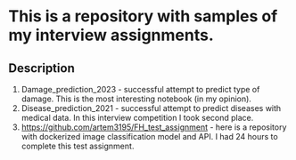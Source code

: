 # This is a repository with samples of my interview assignments. 

## Description 
1. Damage_prediction_2023 - successful attempt to predict type of damage. This is the most interesting notebook (in my opinion). 
2. Disease_prediction_2021 - successful attempt to predict diseases with medical data. In this interview competition I took second place. 
3. https://github.com/artem3195/FH_test_assignment - here is a repository with dockerized image classification model and API. I had 24 hours to complete this test assignment.
